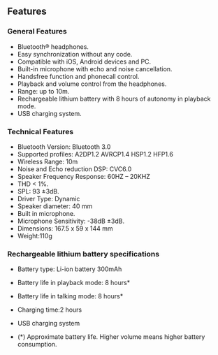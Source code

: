 ## Features

### General Features

- Bluetooth® headphones.
- Easy synchronization without any code.
- Compatible with iOS, Android devices and PC.
- Built-in microphone with echo and noise cancellation.
- Handsfree function and phonecall control.
- Playback and volume control from the headphones.
- Range: up to 10m.
- Rechargeable lithium battery with 8 hours of autonomy in playback mode.
- USB charging system.

### Technical Features

- Bluetooth Version: Bluetooth 3.0
- Supported profiles: A2DP1.2 AVRCP1.4 HSP1.2 HFP1.6
- Wireless Range: 10m
- Noise and Echo reduction DSP: CVC6.0
- Speaker Frequency Response: 60HZ – 20KHZ
- THD < 1%.
- SPL: 93 ±3dB.
- Driver Type: Dynamic
- Speaker diameter: 40 mm
- Built in microphone.
- Microphone Sensitivity: -38dB ±3dB.
- Dimensions: 167.5 x 59 x 144 mm
- Weight:110g

### Rechargeable lithium battery specifications

- Battery type: Li-ion battery 300mAh
- Battery life in playback mode: 8 hours*
- Battery life in talking mode: 8 hours*
- Charging time:2 hours
- USB charging system

- (*) Approximate battery life. Higher volume means higher battery consumption.
